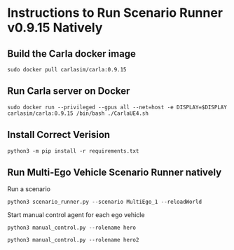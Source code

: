 # Instructions to Run Scenario Runner v0.9.15 Natively 

## Build the Carla docker image
```commandline 
sudo docker pull carlasim/carla:0.9.15 
```

## Run Carla server on Docker 
```commandline
sudo docker run --privileged --gpus all --net=host -e DISPLAY=$DISPLAY carlasim/carla:0.9.15 /bin/bash ./CarlaUE4.sh
```
## Install Correct Verision 

```commandline 
python3 -m pip install -r requirements.txt
```

## Run Multi-Ego Vehicle Scenario Runner natively

Run a scenario
```commandline
python3 scenario_runner.py --scenario MultiEgo_1 --reloadWorld
```

Start manual control agent for each ego vehicle
```commandline 
python3 manual_control.py --rolename hero
```

```commandline 
python3 manual_control.py --rolename hero2
```
